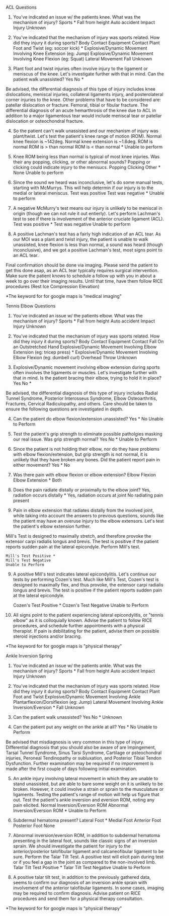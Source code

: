 ACL Questions

1. You've indicated an issue w/ the patients knee. What was the mechanism of injury?
	Sports *
	Fall from height
	Auto accident
	Impact Injury
	Unknown
	
2. You've indicated that the mechanism of injury was sports related. How did they injury it during sports?
	Body Contact 
	Equipment Contact
	Plant Foot and Twist (eg: soccer kick) *
	Explosive/Dynamic Movement Involving Knee Extension (eg: Jump)
	Explosive/Dynamic Movement Involving Knee Flexion (eg: Squat)
	Lateral Movement
	Fall
	Unknown
	
3. Plant foot and twist injuries often involve injury to the ligament or meniscus of the knee. Let's investigate further with that in mind. Can the patient walk unassisted?
	Yes
	No *

Be advised, the differential diagnosis of this type of injury includes knee dislocations, meniscal injuries, collateral ligaments injury, and posterolateral corner injuries to the knee. Other problems that have to be considered are: patellar dislocation or fracture. Femoral, tibial or fibular fracture.
The differential diagnosis of an acute hemarthrosis of the knee due to ACL in addition to a major ligamentous tear would include meniscal tear or patellar dislocation or osteochondral fracture.
	
4. So the patient can't walk unassisted and our mechanism of injury was plant/twist. Let's test the patient's knee range of motion (ROM). Normal knee flexion is ~142deg. Normal knee extension is ~1.6deg.
	ROM is normal
	ROM is > than normal
	ROM is < than normal *
	Unable to perform
	
	
5. Knee ROM being less than normal is typical of most knee injuries. Was their any popping, clicking, or other abnormal sounds? Popping or clicking could indicate injury to the menisucs. 
	Popping
	Clicking
	Other *
	None
	Unable to perform

6. Since the sound we heard was inconclusive, let's do some manual tests, starting with McMurrys. This will help determin if our injury is to the medial or lateral meniscus.
	Test was positive
	Test was negative *
	Unable to perform
	
6. A negative McMurry's test means our injury is unlikely to be meniscal in origin (though we can not rule it out entierly). Let's perform Lachman's test to see if there is involvement of the anterior cruciate ligament (ACL). 
	Test was positive *
	Test was negative
	Unable to perform

7. A positive Lachman's test has a fairly high indication of an ACL tear. As our MOI was a plant and twist injury, the patient is unable to walk unassisted, knee flexion is less than normal, a sound was heard (though inconclusive), and we got a positive Lachman's test, most signs point to an ACL tear. 

Final confirmation should be done via imaging. Please send the patient to get this done asap, as an ACL tear typically requires surgical intervention. Make sure the patient knows to schedule a follow up with you in about a week to go over their imaging results. Until that time, have them follow RICE procedures (Rest Ice Compression Elevation)
	

*The keyword for for google maps is "medical imaging" 




Tennis Elbow Questions

1. You've indicated an issue w/ the patients elbow. What was the mechanism of injury?
	Sports *
	Fall from height
	Auto accident
	Impact Injury
	Unknown 
	
2. You've indicated that the mechanism of injury was sports related. How did they injury it during sports?
	Body Contact 
	Equipment Contact
	Fall On an Outstretched Hand
	Explosive/Dynamic Movement Involving Elbow Extension (eg: tricep press) *
	Explosive/Dynamic Movement Involving Elbow Flexion (eg: dumbell curl)
	Overhead Throw
	Unknown
	
3. Explosive/Dynamic movement involving elbow extension during sports often involves the ligaments or muscles. Let's investigate further with that in mind. Is the patient bracing their elbow, trying to hold it in place?
	Yes
	No *

Be advised, the differential diagnosis of this type of injury includes Radial Tunnel Syndrome, Posterior Interosseus Syndrome, Elbow Osteoarthritis, Fractures, Cervical Radiculopathy, and others. Care should be taken to ensure the following questions are investigated in depth.
	
4. Can the patient do elbow flexion/extension unassisted?
	Yes *
	No
	Unable to Perform
	
5. Test the patient's grip strength to eliminate possible patholgies masking our real issue. Was grip strength normal?
	Yes 
	No *
	Unable to Perform
	
5. Since the patient is not holding their elbow, nor do they have problems with elbow flexion/extension, but grip strength is not normal, it is unlikely that they have broken any bones. Did the patient report pain in either movement?
	Yes *
	No

6. Was there pain with elbow flexion or elbow extension?
	Elbow Flexion
	Elbow Extension *
    Both
	
7. Does the pain radiate distally or proximally to the elbow joint?
	Yes, radiation occurs distally *
	Yes, radiation occurs at joint
	No radiating pain present
	
8. Pain in elbow extension that radiates distally from the involved joint, while taking into account the answers to previous questions, sounds like the patient may have an overuse injury to the elbow extensors. Let's test the patient's elbow extension further. 

Mill's Test is designed to maximally stretch, and therefore provoke the extensor carpi radialis longus and brevis. The test is positive if the patient reports sudden pain at the lateral epicondyle.  Perform Mill's test. 

	Mill's Test Positive *
	Mill's Test Negative
	Unable to Perform
	
9. A positive Mill's test indicates lateral epicondylitis. Let's continue our tests by performing Cozen's test. Much like Mill's Test, Cozen's test is designed to maximally flex, and thus provoke, the extensor carpi radialis longus and brevis. The test is positive if the patient reports sudden pain at the lateral epicondyle.

	Cozen's Test Positive *
	Cozen's Test Negative
	Unable to Perform
	
10. All signs point to the patient experiencing lateral epicondylitis, or "tennis elbow" as it is colloquially known. Advise the patient to follow RICE procedures, and schedule further appointments with a physical therapist. If pain is debilitating for the patient, advise them on possible steroid injections and/or bracing. 


*The keyword for for google maps is "physical therapy" 


Ankle Inversion Spring

1. You've indicated an issue w/ the patients ankle. What was the mechanism of injury?
	Sports *
	Fall from height
	Auto accident
	Impact Injury
	Unknown
	
2. You've indicated that the mechanism of injury was sports related. How did they injury it during sports?
	Body Contact 
	Equipment Contact
	Plant Foot and Twist 
	Explosive/Dynamic Movement Involving Ankle Plantarflexion/Dorsiflexion (eg: Jump)
	Lateral Movement Involving Ankle Inversion/Eversion *
	Fall
	Unknown

3. Can the patient walk unassisted?
    Yes
    No *
    Unknown

4. Can the patient put any weight on the ankle at all?
    Yes *
    No
    Unable to Perform

Be advised that misdiagnosis is very common in this type of injury. Differential diagnosis that you should also be aware of are Impingement, Tarsal Tunnel Syndrome, Sinus Tarsi Syndrome, Cartilage or psteochondral injuries, Peroneal Tendinopathy or subluxation, and Posterior Tibial Tendon Dysfunction. Further examination may be required if no imporvement is made after the first couple of days following initial examination.

5. An ankle injury involving lateral movement in which they are unable to stand unassisted, but are able to bare some weight on it is unlikely to be broken. However, it could involve a strain or sprain to the musculature or ligaments. Testing the patient's range of motion will help us figure that out. Test the patient's ankle inversion and eversion ROM, noting any pain elicited. 
    Normal Inversion/Eversion ROM
    Abnormal Inversion/Eversion ROM *
    Unable to Perform

6. Subdermal hematoma present?
    Lateral Foot *
    Medial Foot
    Anterior Foot
    Posterior Foot
    None

7. Abnormal inversion/eversion ROM, in addition to subdermal hematoma presenting in the lateral foot, sounds like classic signs of an inversion sprain. We should investigate the patient for injury to the anterior/posterior talofibular ligament and calcaneofibular ligament to be sure. Perform the Talar Tilt Test. A positive test will elicit pain during test or if you feel a gap in the joint as compared to the non-involved limb. 
    Talar Tilt Test Positive *
    Talar Tilt Test Negative
    Unable to Perform

8. A positive talar tilt test, in addition to the previously gathered data, seems to confirm our diagnosis of an inversion ankle sprain with involvement of the anterior talofibular ligaments. In some cases, imaging may be required to confirm diagnosis. Advise patient on RICE procedures and send them for a physical therapy consultation. 



*The keyword for for google maps is "physical therapy" 
